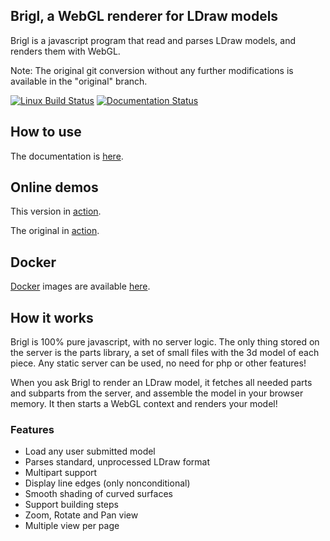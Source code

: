
## Brigl, a WebGL renderer for LDraw models ##

Brigl is a javascript program that read and parses LDraw models, and renders 
them with WebGL.

Note: The original git conversion without any further modifications is
available in the "original" branch.

[![Linux Build Status](https://travis-ci.org/HazenBabcock/brigl.svg?branch=master)](https://travis-ci.org/HazenBabcock/brigl)
[![Documentation Status](https://readthedocs.org/projects/brigl/badge/?version=latest)](https://brigl.readthedocs.io/)


## How to use ##

The documentation is [here](https://brigl.readthedocs.io/en/latest/).


## Online demos ##

This version in [action](https://hazenbabcock.github.io/brigl/index.html).

The original in [action](http://www.lugato.net/brigl/index.html).


## Docker ##

[Docker](https://www.docker.com) images are available [here](https://hub.docker.com/u/brigl/).


## How it works ##

Brigl is 100% pure javascript, with no server logic. The only thing stored
on the server is the parts library, a set of small files with the 3d
model of each piece. Any static server can be used, no need for php or other
features!

When you ask Brigl to render an LDraw model, it fetches all needed parts and
subparts from the server, and assemble the model in your browser memory.
It then starts a WebGL context and renders your model!


### Features ###

* Load any user submitted model
* Parses standard, unprocessed LDraw format
* Multipart support
* Display line edges (only nonconditional)
* Smooth shading of curved surfaces
* Support building steps
* Zoom, Rotate and Pan view
* Multiple view per page





